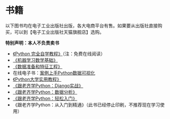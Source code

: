 # 书籍

以下图书均在电子工业出版社出版，各大电商平台有售。如果要从出版社直接购买，可以到【电子工业出版社天猫旗舰店】选购。

**特别声明：本人不负责卖书**

- [《Python 完全自学教程》](self-learning.md)（注：免费在线阅读）
- [《机器学习数学基础》](https://github.com/qiwsir/Math4ML_book)
- [《数据准备和特征工程》](feature.md)
- 在线电子书：[案例上手Python数据可视化](https://gitbook.cn/gitchat/column/5c6cd09e7fa9074fde9c8909)  
- [《Python大学实用教程》](python_course.md)
- [《跟老齐学Python：Django实战》](django.md)
- [《跟老齐学Python：数据分析》](data.md)
- [《跟老齐学Python：轻松入门》](learn_python.md)
- 《跟老齐学Python：从入门到精通》（此书已经停止印刷，不推荐现在学习使用）

